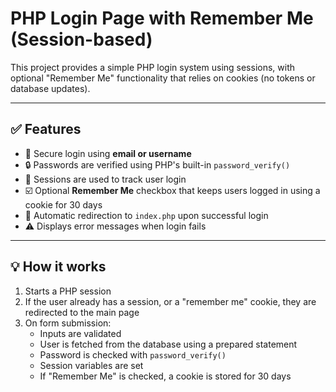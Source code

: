 # PHP Login Page with Remember Me (Session-based)

This project provides a simple PHP login system using sessions, with optional "Remember Me" functionality that relies on cookies (no tokens or database updates).

---

## ✅ Features

- 🔐 Secure login using **email or username**
- 🔒 Passwords are verified using PHP's built-in `password_verify()`
- 🧠 Sessions are used to track user login
- ☑️ Optional **Remember Me** checkbox that keeps users logged in using a cookie for 30 days
- 🚪 Automatic redirection to `index.php` upon successful login
- ⚠️ Displays error messages when login fails

---

## 💡 How it works

1. Starts a PHP session
2. If the user already has a session, or a "remember me" cookie, they are redirected to the main page
3. On form submission:
   - Inputs are validated
   - User is fetched from the database using a prepared statement
   - Password is checked with `password_verify()`
   - Session variables are set
   - If "Remember Me" is checked, a cookie is stored for 30 days